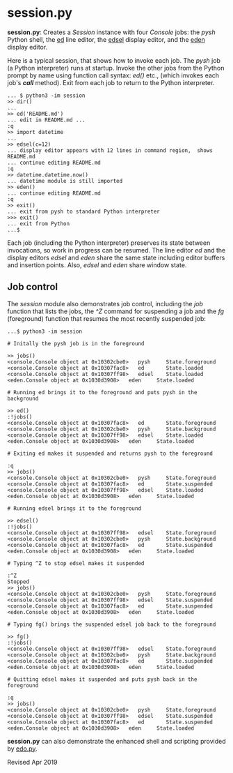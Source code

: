 
session.py
==========

**session.py**: Creates a *Session* instance with four *Console*
jobs: the *pysh* Python shell, the [ed](../editors/ed.md) line editor,
the [edsel](../editors/edsel.md) display editor, and the
[eden](../editors/eden.md) display editor.

Here is a typical session, that shows how to invoke each job.  The
*pysh* job (a Python interpreter) runs at startup.  Invoke the other
jobs from the Python prompt by name using function call syntax: *ed()* etc.,
(which invokes
each job's *__call__* method).  Exit from each job to return to the
Python interpreter.

    ... $ python3 -im session
    >> dir()
    ...
    >> ed('README.md')
    ... edit in README.md ...
    :q
    >> import datetime
    ...
    >> edsel(c=12)
    ... display editor appears with 12 lines in command region,  shows README.md
    ... continue editing README.md
    :q
    >> datetime.datetime.now()
    ... datetime module is still imported
    >> eden()
    ... continue editing README.md
    :q
    >> exit()
    ... exit from pysh to standard Python interpreter
    >>> exit()
    ... exit from Python
    ...$

Each job (including the Python interpreter)
preserves its state between invocations, so work in progress can be
resumed.  The line editor *ed* and the display editors *edsel*
and *eden* share the same state including editor buffers and insertion points.
Also, *edsel* and *eden* share window state.

## Job control ##

The *session* module also demonstrates job control, including the
*job* function that lists the jobs, the *^Z* command for suspending a job
and the *fg* (foreground) function that resumes the most recently
suspended job:

    ...$ python3 -im session

    # Initally the pysh job is in the foreground

    >> jobs()
    <console.Console object at 0x10302cbe0>   pysh     State.foreground
    <console.Console object at 0x10307fac8>   ed       State.loaded
    <console.Console object at 0x10307ff98>   edsel    State.loaded
    <eden.Console object at 0x1030d3908>   eden     State.loaded

    # Running ed brings it to the foreground and puts pysh in the background

    >> ed()
    :!jobs()
    <console.Console object at 0x10307fac8>   ed       State.foreground
    <console.Console object at 0x10302cbe0>   pysh     State.background
    <console.Console object at 0x10307ff98>   edsel    State.loaded
    <eden.Console object at 0x1030d3908>   eden     State.loaded

    # Exiting ed makes it suspended and returns pysh to the foreground

    :q
    >> jobs()
    <console.Console object at 0x10302cbe0>   pysh     State.foreground
    <console.Console object at 0x10307fac8>   ed       State.suspended
    <console.Console object at 0x10307ff98>   edsel    State.loaded
    <eden.Console object at 0x1030d3908>   eden     State.loaded

    # Running edsel brings it to the foreground

    >> edsel()
    :!jobs()
    <console.Console object at 0x10307ff98>   edsel    State.foreground
    <console.Console object at 0x10302cbe0>   pysh     State.background
    <console.Console object at 0x10307fac8>   ed       State.suspended
    <eden.Console object at 0x1030d3908>   eden     State.loaded

    # Typing ^Z to stop edsel makes it suspended

    :^Z
    Stopped
    >> jobs()
    <console.Console object at 0x10302cbe0>   pysh     State.foreground
    <console.Console object at 0x10307ff98>   edsel    State.suspended
    <console.Console object at 0x10307fac8>   ed       State.suspended
    <eden.Console object at 0x1030d3908>   eden     State.loaded

    # Typing fg() brings the suspended edsel job back to the foreground

    >> fg()
    :!jobs()
    <console.Console object at 0x10307ff98>   edsel    State.foreground
    <console.Console object at 0x10302cbe0>   pysh     State.background
    <console.Console object at 0x10307fac8>   ed       State.suspended
    <eden.Console object at 0x1030d3908>   eden     State.loaded

    # Quitting edsel makes it suspended and puts pysh back in the foreground

    :q
    >> jobs()
    <console.Console object at 0x10302cbe0>   pysh     State.foreground
    <console.Console object at 0x10307ff98>   edsel    State.suspended
    <console.Console object at 0x10307fac8>   ed       State.suspended
    <eden.Console object at 0x1030d3908>   eden     State.loaded

**session.py** can also demonstrate the enhanced shell and scripting
provided by [edo.py](../editors/edo.md).

Revised Apr 2019
